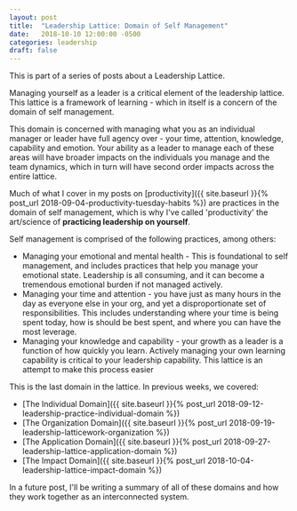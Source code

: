 ```yaml
---
layout: post
title:  "Leadership Lattice: Domain of Self Management"
date:   2018-10-10 12:00:00 -0500
categories: leadership
draft: false
---
```


This is part of a series of posts about a Leadership Lattice.

Managing yourself as a leader is a critical element of the leadership lattice. This lattice is a framework of learning - which in itself is a concern of the domain of self management.

This domain is concerned with managing what you as an individual manager or leader have full agency over - your time, attention, knowledge, capability and emotion. Your ability as a leader to manage each of these areas will have broader impacts on the individuals you manage and the team dynamics, which in turn will have second order impacts across the entire lattice.

Much of what I cover in my posts on [productivity]({{ site.baseurl }}{% post_url 2018-09-04-productivity-tuesday-habits %}) are practices in the domain of self management, which is why I've called 'productivity' the art/science of **practicing leadership on yourself**.

Self management is comprised of the following practices, among others:
* Managing your emotional and mental health - This is foundational to self management, and includes practices that help you manage your emotional state. Leadership is all consuming, and it can become a tremendous emotional burden if not managed actively.
* Managing your time and attention - you have just as many hours in the day as everyone else in your org, and yet a disproportionate set of responsibilities. This includes understanding where your time is being spent today, how is should be best spent, and where you can have the most leverage. 
* Managing your knowledge and capability - your growth as a leader is a function of how quickly you learn. Actively managing your own learning capability is critical to your leadership capability. This lattice is an attempt to make this process easier

This is the last domain in the lattice. In previous weeks, we covered:
* [The Individual Domain]({{ site.baseurl }}{% post_url 2018-09-12-leadership-practice-individual-domain %})
* [The Organization Domain]({{ site.baseurl }}{% post_url 2018-09-19-leadership-latticework-organization %})
* [The Application Domain]({{ site.baseurl }}{% post_url 2018-09-27-leadership-lattice-application-domain %})
* [The Impact Domain]({{ site.baseurl }}{% post_url 2018-10-04-leadership-lattice-impact-domain %})

In a future post, I'll be writing a summary of all of these domains and how they work together as an interconnected system.